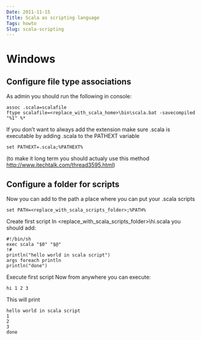 ```yaml
---
Date: 2011-11-15
Title: Scala as scripting language
Tags: howto
Slug: scala-scripting
---
```

# Windows
## Configure file type associations
As admin you should run the following in console:

    assoc .scala=scalafile
    ftype scalafile=<replace_with_scala_home>\bin\scala.bat -savecompiled "%1" %*

If you don’t want to always add the extension make sure .scala is executable by adding .scala to the PATHEXT variable

    set PATHEXT=.scala;%PATHEXT%

(to make it long term you should actualy use this method http://www.itechtalk.com/thread3595.html)


## Configure a folder for scripts
Now you can add to the path a place where you can put your .scala scripts

    set PATH=<replace_with_scala_scripts_folder>;%PATH%

Create first script
In <replace_with_scala_scripts_folder>\hi.scala you should add:

    #!/bin/sh
    exec scala "$0" "$@"
    !#
    println("hello world in scala script")
    args foreach println
    println("done")

Execute first script
Now from anywhere you can execute:

    hi 1 2 3
This will print

    hello world in scala script
    1
    2
    3
    done

